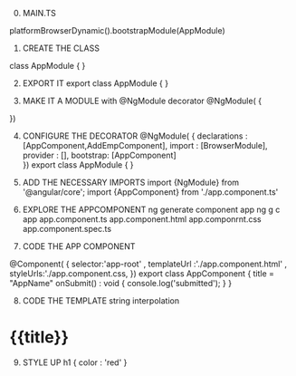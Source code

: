 0. MAIN.TS

platformBrowserDynamic().bootstrapModule(AppModule)

1. CREATE THE CLASS

class AppModule {
}

2. EXPORT IT
export class AppModule {
}

3. MAKE IT A MODULE with @NgModule decorator
@NgModule( {
	
}) 


4. CONFIGURE THE DECORATOR
@NgModule( {
	declarations : [AppComponent,AddEmpComponent],
	import : [BrowserModule],
	provider : [],
	bootstrap: [AppComponent]	
}) 
export class AppModule {
}

5. ADD THE NECESSARY IMPORTS
import {NgModule} from '@angular/core';
import {AppComponent} from './app.component.ts'


6. EXPLORE THE APPCOMPONENT
ng generate component app
ng g c app
app.component.ts
app.component.html
app.componrnt.css
app.component.spec.ts

7. CODE THE APP COMPONENT

@Component( {
selector:'app-root' ,
templateUrl :'./app.component.html' ,
styleUrls:'./app.component.css,
})
export class AppComponent {
	title = "AppName"
	onSubmit() : void {
		console.log('submitted');
	}
}

8. CODE THE TEMPLATE
string interpolation
<H1>{{title}}</H1>

9. STYLE UP
h1 {
	color : 'red'
}

